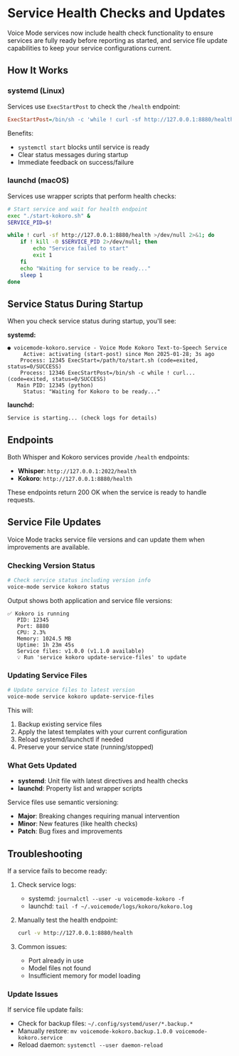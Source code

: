 # Service Health Checks and Updates

Voice Mode services now include health check functionality to ensure services are fully ready before reporting as started, and service file update capabilities to keep your service configurations current.

## How It Works

### systemd (Linux)

Services use `ExecStartPost` to check the `/health` endpoint:

```ini
ExecStartPost=/bin/sh -c 'while ! curl -sf http://127.0.0.1:8880/health >/dev/null 2>&1; do echo "Waiting for Kokoro to be ready..."; sleep 1; done; echo "Kokoro is ready!"'
```

Benefits:
- `systemctl start` blocks until service is ready
- Clear status messages during startup
- Immediate feedback on success/failure

### launchd (macOS)

Services use wrapper scripts that perform health checks:

```bash
# Start service and wait for health endpoint
exec "./start-kokoro.sh" &
SERVICE_PID=$!

while ! curl -sf http://127.0.0.1:8880/health >/dev/null 2>&1; do
    if ! kill -0 $SERVICE_PID 2>/dev/null; then
        echo "Service failed to start"
        exit 1
    fi
    echo "Waiting for service to be ready..."
    sleep 1
done
```

## Service Status During Startup

When you check service status during startup, you'll see:

**systemd:**
```
● voicemode-kokoro.service - Voice Mode Kokoro Text-to-Speech Service
     Active: activating (start-post) since Mon 2025-01-28; 3s ago
    Process: 12345 ExecStart=/path/to/start.sh (code=exited, status=0/SUCCESS)
    Process: 12346 ExecStartPost=/bin/sh -c while ! curl... (code=exited, status=0/SUCCESS)
   Main PID: 12345 (python)
     Status: "Waiting for Kokoro to be ready..."
```

**launchd:**
```
Service is starting... (check logs for details)
```

## Endpoints

Both Whisper and Kokoro services provide `/health` endpoints:

- **Whisper**: `http://127.0.0.1:2022/health`
- **Kokoro**: `http://127.0.0.1:8880/health`

These endpoints return 200 OK when the service is ready to handle requests.

## Service File Updates

Voice Mode tracks service file versions and can update them when improvements are available.

### Checking Version Status

```bash
# Check service status including version info
voice-mode service kokoro status
```

Output shows both application and service file versions:
```
✅ Kokoro is running
   PID: 12345
   Port: 8880
   CPU: 2.3%
   Memory: 1024.5 MB
   Uptime: 1h 23m 45s
   Service files: v1.0.0 (v1.1.0 available)
   💡 Run 'service kokoro update-service-files' to update
```

### Updating Service Files

```bash
# Update service files to latest version
voice-mode service kokoro update-service-files
```

This will:
1. Backup existing service files
2. Apply the latest templates with your current configuration
3. Reload systemd/launchctl if needed
4. Preserve your service state (running/stopped)

### What Gets Updated

- **systemd**: Unit file with latest directives and health checks
- **launchd**: Property list and wrapper scripts

Service files use semantic versioning:
- **Major**: Breaking changes requiring manual intervention
- **Minor**: New features (like health checks)
- **Patch**: Bug fixes and improvements

## Troubleshooting

If a service fails to become ready:

1. Check service logs:
   - systemd: `journalctl --user -u voicemode-kokoro -f`
   - launchd: `tail -f ~/.voicemode/logs/kokoro/kokoro.log`

2. Manually test the health endpoint:
   ```bash
   curl -v http://127.0.0.1:8880/health
   ```

3. Common issues:
   - Port already in use
   - Model files not found
   - Insufficient memory for model loading

### Update Issues

If service file update fails:
- Check for backup files: `~/.config/systemd/user/*.backup.*`
- Manually restore: `mv voicemode-kokoro.backup.1.0.0 voicemode-kokoro.service`
- Reload daemon: `systemctl --user daemon-reload`
